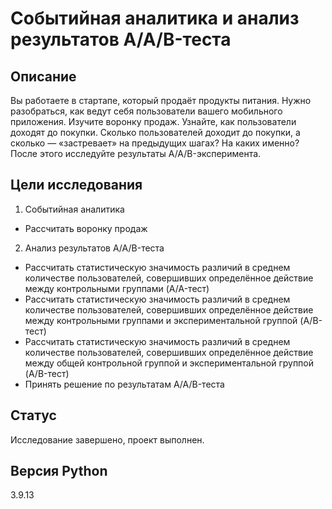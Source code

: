 # Событийная аналитика и анализ результатов A/A/B-теста

## Описание

Вы работаете в стартапе, который продаёт продукты питания. Нужно разобраться, как ведут себя пользователи вашего мобильного приложения.
Изучите воронку продаж. Узнайте, как пользователи доходят до покупки. Сколько пользователей доходит до покупки, а сколько — «застревает» на предыдущих шагах? На каких именно? После этого исследуйте результаты A/A/B-эксперимента.

## Цели исследования

1. Событийная аналитика
* Рассчитать воронку продаж
2. Анализ результатов A/A/B-теста
* Рассчитать статистическую значимость различий в среднем количестве пользователей, совершивших определённое действие между контрольными группами (A/A-тест)
* Рассчитать статистическую значимость различий в среднем количестве пользователей, совершивших определённое действие между контрольными группами и экспериментальной группой (A/B-тест)
* Рассчитать статистическую значимость различий в среднем количестве пользователей, совершивших определённое действие между общей контрольной группой и экспериментальной группой (A/B-тест)
* Принять решение по результатам A/A/B-теста

## Статус

Исследование завершено, проект выполнен.

## Версия Python

3.9.13

